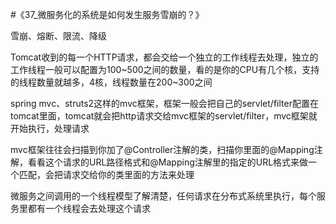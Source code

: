 #《37_微服务化的系统是如何发生服务雪崩的？》


雪崩、熔断、限流、降级


Tomcat收到的每一个HTTP请求，都会交给一个独立的工作线程去处理，独立的工作线程一般可以配置为100~500之间的数量，看的是你的CPU有几个核，支持的线程数量就越多，4核，线程数量在200~300之间


spring mvc、struts2这样的mvc框架，框架一般会把自己的servlet/filter配置在tomcat里面，tomcat就会把http请求交给mvc框架的servlet/filter，mvc框架就开始执行，处理请求


mvc框架往往会扫描到你加了@Controller注解的类，扫描你里面的@Mapping注解，看看这个请求的URL路径格式和@Mapping注解里的指定的URL格式来做一个匹配，会把请求交给你的类里面的方法来处理



微服务之间调用的一个线程模型了解清楚，任何请求在分布式系统里执行，每个服务里都有一个线程会去处理这个请求

